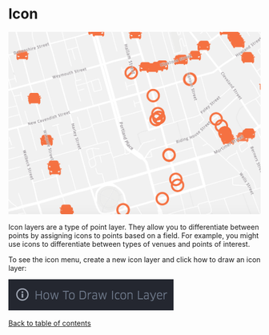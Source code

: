 # Icon

![Icon layer](./photos/image33.png "Icon layer")

Icon layers are a type of point layer. They allow you to differentiate between points by assigning icons to points based on a field. For example, you might use icons to differentiate between types of venues and points of interest.

To see the icon menu, create a new icon layer and click how to draw an icon layer:

![How to Draw Icon Layer](./photos/image38.png "How to Draw Icon Layer")

[Back to table of contents](../README.md)
